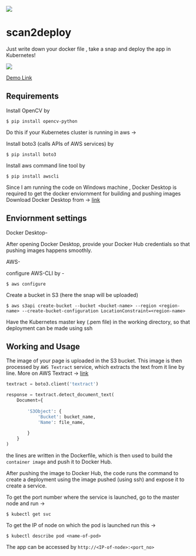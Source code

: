 ![](https://img.shields.io/badge/python-3-lightgrey)

# scan2deploy

Just write down your docker file , take a snap and deploy the app in Kubernetes!

![](s2d3.png)

[Demo Link](https://www.linkedin.com/posts/yash-indane-aa6534179_docker-kubernetes-python-activity-6790679076320382976-OrMT)

## Requirements

Install OpenCV by

```
$ pip install opencv-python
```

Do this if your Kubernetes cluster is running in aws ->

Install boto3 (calls APIs of AWS services) by

```
$ pip install boto3
```

Install aws command line tool by

```
$ pip install awscli
```

Since I am running the code on Windows machine , Docker Desktop is required to get the docker enviornment for building and pushing images
Download Docker Desktop from -> [link](https://docs.docker.com/docker-for-windows/install/)


## Enviornment settings

Docker Desktop-

After opening Docker Desktop, provide your Docker Hub credentials so that pushing images happens smoothly.

AWS-

configure AWS-CLI by -
```
$ aws configure
```

Create a bucket in S3 (here the snap will be uploaded)

```
$ aws s3api create-bucket --bucket <bucket-name> --region <region-name> --create-bucket-configuration LocationConstraint=<region-name>
```

Have the Kubernetes master key (.pem file) in the working directory, so that deployment can be made using ssh

## Working and Usage

The image of your page is uploaded in the S3 bucket. This image is then processed by ```AWS Textract``` service, which extracts the text from it line by line.
More on AWS Textract -> [link](https://aws.amazon.com/textract/)

```py
textract = boto3.client('textract')

response = textract.detect_document_text(
    Document={
        
        'S3Object': {
            'Bucket': bucket_name,
            'Name': file_name,
            
        }
    }
)
```

the lines are written in the Dockerfile, which is then used to build the ```container image``` and push it to Docker Hub.

After pushing the image to Docker Hub, the code runs the command to create a deployment using the image pushed (using ssh) and expose it to create a service.

To get the port number where the service is launched, go to the master node and run ->

```
$ kubectl get svc
```

To get the IP of  node on which the pod is launched run this ->

```
$ kubectl describe pod <name-of-pod>
```

The app can be accessed by ```http://<IP-of-node>:<port_no>```
